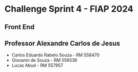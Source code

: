 # Challenge Sprint 4 - FIAP 2024
## Front End
## Professor Alexandre Carlos de Jesus 

- Carlos Eduardo Rabelo Souza - RM 558470
- Giovanni de Souza - RM 556536
- Lucas Abud - RM 557957
